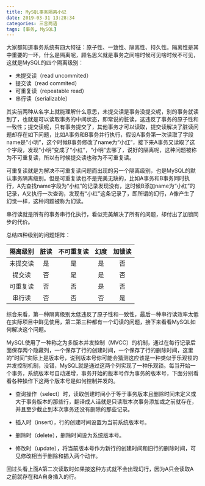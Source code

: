 ```yaml
---
title: MySQL事务隔离小记
date: 2019-03-31 13:28:34
categories: 三言两语
tags: [事务, MySQL]
---
```

大家都知道事务系统有四大特征：原子性、一致性、隔离性、持久性。隔离性是其中重要的一环，什么是隔离呢，顾名思义就是事务之间啥时候可见啥时候不可见，这就是MySQL的四个隔离级别：
- 未提交读（read uncommited）
- 提交读（read commited）
- 可重复读（repeatable read）
- 串行读（serializable）

<!--more-->
其实前两种从名字上就能理解什么意思，未提交读是事务没提交呢，别的事务就读到了，也就是可以读取事务的中间状态，即常说的脏读，这违反了事务的原子性和一致性；提交读呢，只有事务提交了，其他事务才可以读取，提交读解决了脏读问题却存在如下问题，比如A事务和B事务并行执行，假设A事务第一次读取了字段name是“小明”，这个时候B事务修改了name为“小红”，接下来A事务又读取了这个字段，发现“小明”变成了“小红”，“小明”去哪了，说好的隔离呢，这种问题被称为不可重复读，所以有时候提交读也称为不可重复读。

可重复读就是为解决不可重复读问题而出现的另一个隔离级别，也是MySQL的默认事务隔离级别。但是可重复读也不是完美无缺的，比如A事务和B事务同时执行，A先查找name字段为“小红”的记录发现没有，这时候B添加name为“小红”的记录，A又执行一次查询，发现有“小红”这条记录了，即所谓的幻行，A像产生了幻觉一样，这种问题被称为幻读。

串行读就是所有的事务串行化执行，看似完美解决了所有的问题，却付出了加锁同步的代价。

总结四种级别的问题矩阵：

| 隔离级别 | 脏读  | 不可重复读 | 幻度  | 加锁读 |
| :---:    | :---: | :---:      | :---: | :---:  |
| 未提交读 | 是    | 是         | 是    | 否     |
| 提交读   | 否    | 是         | 是    | 否     |
| 可重复读 | 否    | 否         | 是    | 否     |
| 串行读   | 否    | 否         | 否    | 是     |

综合来看，第一种隔离级别太低违反了原子性和一致性，最后一种串行读效率太低在实际项目中鲜见使用，第二第三种都有一个幻读的问题，接下来看看MySQL如何解决这个问题。

MySQL使用了一种称之为多版本并发控制（MVCC）的机制，通过在每行记录后面保存两个隐藏列，一个保存了行的创建时间，一个保存了行的删除时间，这里的“时间”实际上是版本号，说到版本号你可能会猜测这应该是一种类似于乐观锁的并发控制机制，没错，MySQL就是通过这两个列实现了一种乐观锁。每当开始一个事务，系统版本号自动递增，事务开始的版本号作为事务的版本号，下面分别看看各种操作下这两个版本号是如何控制并发的。

- 查询操作（select）时，读取创建时间小于等于事务版本且删除时间未定义或大于事务版本的那些行，翻译成人话就是只读取本次事务添加或之前就存在，并且至少截止到本次事务还没有删除的那些记录。

- 插入时（insert），行的创建时间设置为当前系统版本号。
- 删除时（delete），删除时间设为系统版本号。
- 修改时（update），将当前版本号作为新行的创建时间和旧行的删除时间，可见修改相当于删除和插入两个动作。

回过头看上面A第二次读取时如果按这种方式就不会出现幻行，因为A只会读取A之前就存在和A自身插入的行。
